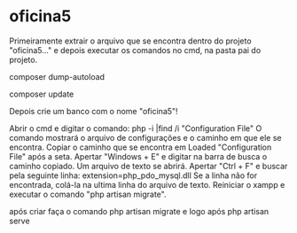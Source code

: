 # oficina5
<p>Primeiramente extrair o arquivo que se encontra dentro do projeto "oficina5..." e depois executar os comandos no cmd, na pasta pai do projeto.</p>
<p>composer dump-autoload</p>
<p>composer update</p>

<p>Depois crie um banco com o nome "oficina5"!</p>

<p>Abrir o cmd e digitar o comando: php -i |find /i "Configuration File"
O comando mostrará o arquivo de configurações e o caminho em que ele se encontra.
Copiar o caminho que se encontra em Loaded "Configuration File" após a seta.
Apertar "Windows + E" e digitar na barra de busca o caminho copiado.
Um arquivo de texto se abrirá. Apertar "Ctrl + F" e buscar pela seguinte linha: extension=php_pdo_mysql.dll
Se a linha não for encontrada, colá-la na ultima linha do arquivo de texto.
Reiniciar o xampp e executar o comando "php artisan migrate".</p>

<p>após criar faça o comando php artisan migrate e logo após php artisan serve</p>
